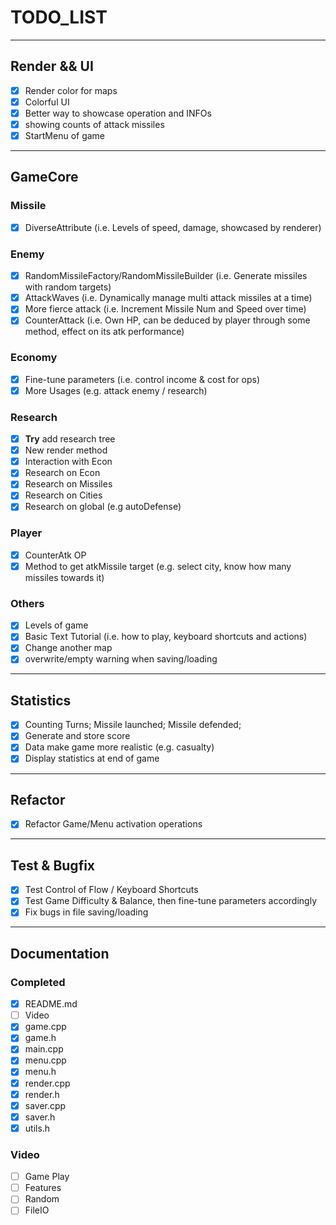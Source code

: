# TODO_LIST

---

## Render && UI

- [x] Render color for maps
- [x] Colorful UI
- [x] Better way to showcase operation and INFOs
- [x] showing counts of attack missiles
- [x] StartMenu of game

---

## GameCore

### Missile

- [x] DiverseAttribute (i.e. Levels of speed, damage, showcased by renderer)

### Enemy

- [x] RandomMissileFactory/RandomMissileBuilder (i.e. Generate missiles with random targets)
- [x] AttackWaves (i.e. Dynamically manage multi attack missiles at a time)
- [x] More fierce attack (i.e. Increment Missile Num and Speed over time)
- [x] CounterAttack (i.e. Own HP, can be deduced by player through some method, effect on its atk performance)

### Economy

- [x] Fine-tune parameters (i.e. control income & cost for ops)
- [x] More Usages (e.g. attack enemy / research)

### Research

- [x] **Try** add research tree
- [x] New render method
- [x] Interaction with Econ
- [x] Research on Econ
- [x] Research on Missiles
- [x] Research on Cities
- [x] Research on global (e.g autoDefense)

### Player

- [x] CounterAtk OP
- [x] Method to get atkMissile target (e.g. select city, know how many missiles towards it)

### Others

- [x] Levels of game
- [x] Basic Text Tutorial (i.e. how to play, keyboard shortcuts and actions)
- [x] Change another map
- [x] overwrite/empty warning when saving/loading

---

## Statistics

- [x] Counting Turns; Missile launched; Missile defended;
- [x] Generate and store score
- [x] Data make game more realistic (e.g. casualty)
- [x] Display statistics at end of game

---

## Refactor

- [x] Refactor Game/Menu activation operations

---

## Test & Bugfix

- [x] Test Control of Flow / Keyboard Shortcuts
- [x] Test Game Difficulty & Balance, then fine-tune parameters accordingly
- [x] Fix bugs in file saving/loading

---

## Documentation

### Completed

- [x] README.md
- [ ] Video
- [x] game.cpp
- [x] game.h
- [x] main.cpp
- [x] menu.cpp
- [x] menu.h
- [x] render.cpp
- [x] render.h
- [x] saver.cpp
- [x] saver.h
- [x] utils.h

### Video

- [ ] Game Play
- [ ] Features
- [ ] Random
- [ ] FileIO
